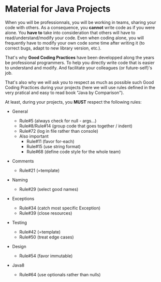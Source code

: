 # Material for Java Projects

When you will be professionnals, you will be working in teams, sharing your code with others. As a consequence, you **cannot** write code as if you were alone. You **have to** take into consideration that others will have to read/understand/modify your code. Even when coding alone, you will frequently have to modify your own code some time after writing it (to correct bugs, adapt to new library version, etc.).

That's why **Good Coding Practices** have been developped along the years be professional programmers. To help you directly write code that is easier to understand and modify. And facilitate your colleagues (or future-self)'s job.

That's also why we will ask you to respect as much as possible such Good Coding Practices during your projects (here we will use rules defined in the very pratical and easy to read book "Java by Comparison").

At least, during your projects, you **MUST** respect the following rules: 

* General
    * Rule#5 (always check for null - args...)
    * Rule#8/Rule#14 (group code that goes together / indent)
    * Rule#72 (log in file rather than console)
    * Also important
        * Rule#11 (favor for-each)
        * Rule#15 (use string format)
        * Rule#68 (define code style for the whole team)

* Comments
    * Rule#21 (=template)

* Naming
    * Rule#29 (select good names)

* Exceptions
    * Rule#34 (catch most specific Exception)
    * Rule#39 (close resources)

* Testing
    * Rule#42 (=template)
    * Rule#50 (treat edge cases)

* Design
    * Rule#54 (favor immutable)

* Java8
    * Rule#64 (use optionals rather than nulls)
